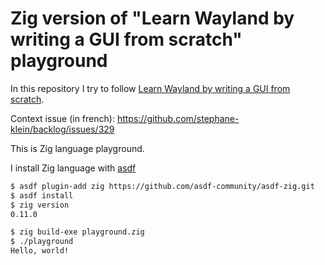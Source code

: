 # Zig version of "Learn Wayland by writing a GUI from scratch" playground

In this repository I try to follow [Learn Wayland by writing a GUI from scratch](https://gaultier.github.io/blog/wayland_from_scratch.html).

Context issue (in french): https://github.com/stephane-klein/backlog/issues/329

This is Zig language playground.

I install Zig language with [asdf](https://asdf-vm.com/)

```sh
$ asdf plugin-add zig https://github.com/asdf-community/asdf-zig.git
$ asdf install
$ zig version
0.11.0
```

```sh
$ zig build-exe playground.zig
$ ./playground
Hello, world!
```

